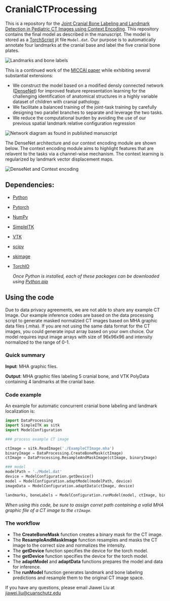 # CranialCTProcessing
This is a repository for the [Joint Cranial Bone Labeling and Landmark Detection in Pediatric CT Images using Context Encoding](https://github.com/cuMIP/CranialCTProcessing). 
This repository contains the final model as described in the manuscript. The model is stored as a [TorchScript](https://pytorch.org/docs/stable/jit.html) jit file ``Model.dat``. Our purpose is to automatically annotate four landmarks at the cranial base and label the five cranial bone plates.

![Landmarks and bone labels](https://github.com/cuMIP/CranialCTProcessing/blob/main/Figures/Fig%201.jpg)

This is a continued work of the [MICCAI paper](https://github.com/cuMIP/ctImage) while exhibiting several substantial extensions:
- We construct the model based on a modified densly connected network ([DenseNet](https://ieeexplore.ieee.org/document/8099726)) for improved feature representation learning for the challenging identification of anatomical structures in a highly variable dataset of children with cranial pathology.
- We facilitate a balanced training of the joint-task training by carefully designing two parallel branches to separate and leverage the two tasks. 
- We reduce the computational burden by avoiding the use of our previous spatial landmark relative configuration regression

![Network diagram as found in published manuscript](https://github.com/cuMIP/CranialCTProcessing/blob/main/Figures/Fig%202.jpg)

The DenseNet architecture and our context encoding module are shown below. The context encoding module aims to highlight features that are relavent to the tasks via a channel-wise mechanism. The context learning is regularized by landmark vector displacement maps.

![DenseNet and Context encoding](https://github.com/cuMIP/CranialCTProcessing/blob/main/Figures/Fig%203.jpg)

## Dependencies:
- [Python](python.org)
- [Pytorch](https://pytorch.org/get-started/locally)
- [NumPy](https://numpy.org/install/)
- [SimpleITK](https://simpleitk.org/)
- [VTK](https://pypi.org/project/vtk/)
- [scipy](https://scipy.org/)
- [skimage](https://scikit-image.org/)
- [TorchIO](https://torchio.readthedocs.io/)

    *Once Python is installed, each of these packages can be downloaded using [Python pip](https://pip.pypa.io/en/stable/installation/)*


## Using the code
Due to data privacy agreements, we are not able to share any example CT Image. Our example inference codes are based on the data processing script to generate masked normalzied CT images based on MHA graphic data files (.mha). If you are not using the same data format for the CT images, you could generate input array based on your own choice. Our model requires input image arrays with size of 96x96x96 and intensity normalized to the range of 0-1.

### Quick summary
**Input**: MHA graphic files.

**Output**: MHA graphic files labeling 5 cranial bone, and VTK PolyData containing 4 landmarks at the cranial base.

### Code example
An example for automatic concurrent cranial bone labeling and landmark localization is:
```python
import DataProcessing
import SimpleITK as sitk
import ModelConfiguration

### process example CT image

ctImage = sitk.ReadImage('./ExampleCTImage.mha')
binaryImage = DataProcessing.CreateBoneMask(ctImage)
ctImage = DataProcessing.ResampleAndMaskImage(ctImage, binaryImage)

### model
modelPath = './Model.dat'
device = ModelConfiguration.getDevice()
model = ModelConfiguration.adaptModel(modelPath, device)
imageData = ModelConfiguration.adaptData(ctImage, device)

landmarks, boneLabels = ModelConfiguration.runModel(model, ctImage, binaryImage, imageData)

```
*When using this code, be sure to assign corret path containing a valid MHA graphic file of a CT image to the ```ctImage```.*

### The workflow

- The **CreateBoneMask** function creates a binary mask for the CT image.
- The **ResampleAndMaskImage** function resamples and masks the CT image to the correct size and normalizes the intensity.
- The **getDevice** function specifies the device for the torch model.
- The **getDevice** function specifies the device for the torch model.
- The **adaptModel** and **adaptData** functions prepares the model and data for inference.
- The **runModel** function generates landmark and bone labeling predictions and resample them to the original CT image space.

If you have any questions, please email Jiawei Liu at jiawei.liu@cuanschutz.edu
